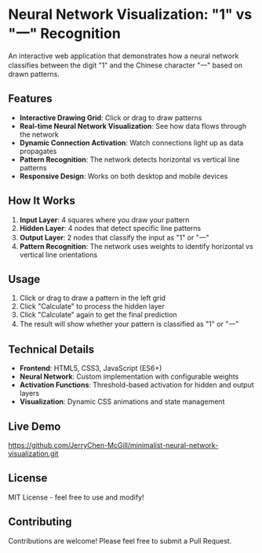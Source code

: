 # Neural Network Visualization: "1" vs "一" Recognition

An interactive web application that demonstrates how a neural network classifies between the digit "1" and the Chinese character "一" based on drawn patterns.

## Features

- **Interactive Drawing Grid**: Click or drag to draw patterns
- **Real-time Neural Network Visualization**: See how data flows through the network
- **Dynamic Connection Activation**: Watch connections light up as data propagates
- **Pattern Recognition**: The network detects horizontal vs vertical line patterns
- **Responsive Design**: Works on both desktop and mobile devices

## How It Works

1. **Input Layer**: 4 squares where you draw your pattern
2. **Hidden Layer**: 4 nodes that detect specific line patterns
3. **Output Layer**: 2 nodes that classify the input as "1" or "一"
4. **Pattern Recognition**: The network uses weights to identify horizontal vs vertical line orientations

## Usage

1. Click or drag to draw a pattern in the left grid
2. Click "Calculate" to process the hidden layer
3. Click "Calculate" again to get the final prediction
4. The result will show whether your pattern is classified as "1" or "一"

## Technical Details

- **Frontend**: HTML5, CSS3, JavaScript (ES6+)
- **Neural Network**: Custom implementation with configurable weights
- **Activation Functions**: Threshold-based activation for hidden and output layers
- **Visualization**: Dynamic CSS animations and state management

## Live Demo
https://github.com/JerryChen-McGill/minimalist-neural-network-visualization.git

## License
MIT License - feel free to use and modify!

## Contributing
Contributions are welcome! Please feel free to submit a Pull Request.